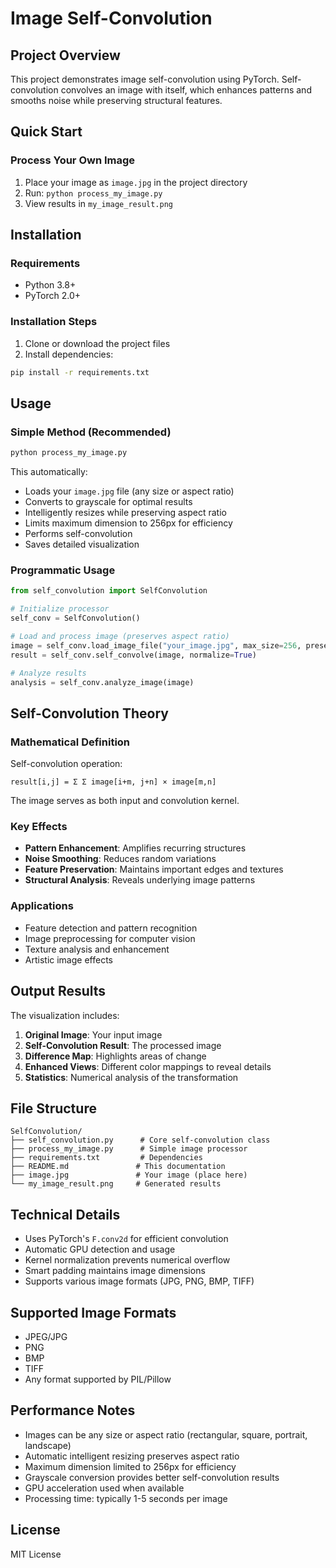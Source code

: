 # Image Self-Convolution

## Project Overview

This project demonstrates image self-convolution using PyTorch. Self-convolution convolves an image with itself, which enhances patterns and smooths noise while preserving structural features.

## Quick Start

### Process Your Own Image
1. Place your image as `image.jpg` in the project directory
2. Run: `python process_my_image.py`
3. View results in `my_image_result.png`

## Installation

### Requirements
- Python 3.8+
- PyTorch 2.0+

### Installation Steps
1. Clone or download the project files
2. Install dependencies:
```bash
pip install -r requirements.txt
```

## Usage

### Simple Method (Recommended)
```bash
python process_my_image.py
```
This automatically:
- Loads your `image.jpg` file (any size or aspect ratio)
- Converts to grayscale for optimal results
- Intelligently resizes while preserving aspect ratio
- Limits maximum dimension to 256px for efficiency
- Performs self-convolution
- Saves detailed visualization

### Programmatic Usage
```python
from self_convolution import SelfConvolution

# Initialize processor
self_conv = SelfConvolution()

# Load and process image (preserves aspect ratio)
image = self_conv.load_image_file("your_image.jpg", max_size=256, preserve_aspect_ratio=True)
result = self_conv.self_convolve(image, normalize=True)

# Analyze results
analysis = self_conv.analyze_image(image)
```

## Self-Convolution Theory

### Mathematical Definition
Self-convolution operation:
```
result[i,j] = Σ Σ image[i+m, j+n] × image[m,n]
```
The image serves as both input and convolution kernel.

### Key Effects
- **Pattern Enhancement**: Amplifies recurring structures
- **Noise Smoothing**: Reduces random variations
- **Feature Preservation**: Maintains important edges and textures
- **Structural Analysis**: Reveals underlying image patterns

### Applications
- Feature detection and pattern recognition
- Image preprocessing for computer vision
- Texture analysis and enhancement
- Artistic image effects

## Output Results

The visualization includes:

1. **Original Image**: Your input image
2. **Self-Convolution Result**: The processed image
3. **Difference Map**: Highlights areas of change
4. **Enhanced Views**: Different color mappings to reveal details
5. **Statistics**: Numerical analysis of the transformation

## File Structure

```
SelfConvolution/
├── self_convolution.py      # Core self-convolution class
├── process_my_image.py      # Simple image processor
├── requirements.txt         # Dependencies
├── README.md               # This documentation
├── image.jpg               # Your image (place here)
└── my_image_result.png     # Generated results
```

## Technical Details

- Uses PyTorch's `F.conv2d` for efficient convolution
- Automatic GPU detection and usage
- Kernel normalization prevents numerical overflow
- Smart padding maintains image dimensions
- Supports various image formats (JPG, PNG, BMP, TIFF)

## Supported Image Formats

- JPEG/JPG
- PNG
- BMP
- TIFF
- Any format supported by PIL/Pillow

## Performance Notes

- Images can be any size or aspect ratio (rectangular, square, portrait, landscape)
- Automatic intelligent resizing preserves aspect ratio
- Maximum dimension limited to 256px for efficiency
- Grayscale conversion provides better self-convolution results
- GPU acceleration used when available
- Processing time: typically 1-5 seconds per image

## License

MIT License